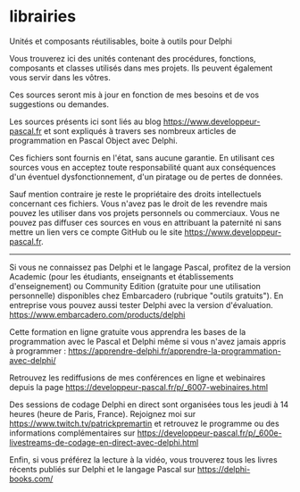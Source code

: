 # librairies
Unités et composants réutilisables, boite à outils pour Delphi

Vous trouverez ici des unités contenant des procédures, fonctions, composants et classes utilisés dans mes projets. Ils peuvent également vous servir dans les vôtres.

Ces sources seront mis à jour en fonction de mes besoins et de vos suggestions ou demandes.

Les sources présents ici sont liés au blog https://www.developpeur-pascal.fr et sont expliqués à travers ses nombreux articles de programmation en Pascal Object avec Delphi.

Ces fichiers sont fournis en l'état, sans aucune garantie.
En utilisant ces sources vous en acceptez toute responsabilité quant aux conséquences d'un éventuel dysfonctionnement, d'un piratage ou de pertes de données.

Sauf mention contraire je reste le propriétaire des droits intellectuels concernant ces fichiers.
Vous n'avez pas le droit de les revendre mais pouvez les utiliser dans vos projets personnels ou commerciaux.
Vous ne pouvez pas diffuser ces sources en vous en attribuant la paternité ni sans mettre un lien vers ce compte GitHub ou le site https://www.developpeur-pascal.fr.

-----

Si vous ne connaissez pas Delphi et le langage Pascal, profitez de la version Academic (pour les étudiants, enseignants et établissements d'enseignement) ou Community Edition (gratuite pour une utilisation personnelle) disponibles chez Embarcadero (rubrique "outils gratuits").
En entreprise vous pouvez aussi tester Delphi avec la version d'évaluation.
https://www.embarcadero.com/products/delphi

Cette formation en ligne gratuite vous apprendra les bases de la programmation avec le Pascal et Delphi même si vous n'avez jamais appris à programmer :
https://apprendre-delphi.fr/apprendre-la-programmation-avec-delphi/

Retrouvez les rediffusions de mes conférences en ligne et webinaires depuis la page https://developpeur-pascal.fr/p/_6007-webinaires.html

Des sessions de codage Delphi en direct sont organisées tous les jeudi à 14 heures (heure de Paris, France). Rejoignez moi sur https://www.twitch.tv/patrickpremartin et retrouvez le programme ou des informations complémentaires sur https://developpeur-pascal.fr/p/_600e-livestreams-de-codage-en-direct-avec-delphi.html

Enfin, si vous préférez la lecture à la vidéo, vous trouverez tous les livres récents publiés sur Delphi et le langage Pascal sur https://delphi-books.com/

